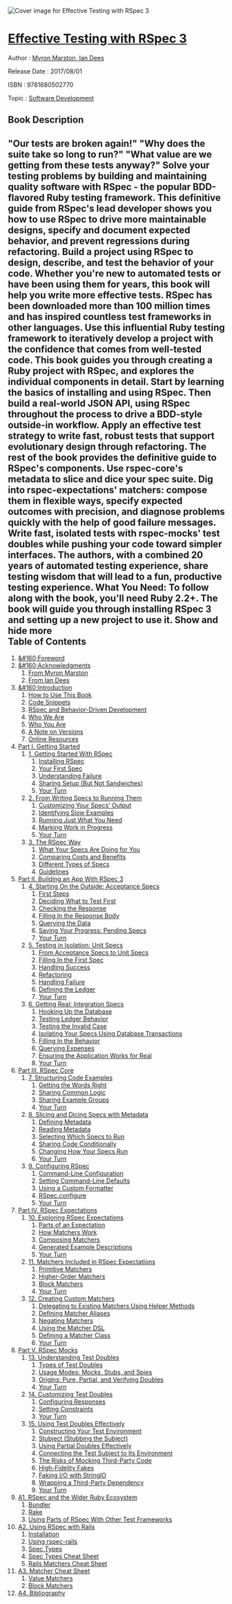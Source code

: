 ![Cover image for Effective Testing with RSpec 3](https://imgdetail.ebookreading.net/cover/cover/software_development/EB9781680502770.jpg)

[Effective Testing with RSpec 3](https://ebookreading.net/view/book/Effective+Testing+with+RSpec+3-EB9781680502770_1.html "Effective Testing with RSpec 3")
====================================================================================================================

Author : [Myron Marston](https://ebookreading.net/search/author/Myron+Marston),[ Ian Dees](https://ebookreading.net/search/author/+Ian+Dees)

Release Date : 2017/08/01

ISBN : 9781680502770

Topic : [Software Development](https://ebookreading.net/search/category/software-development)

Book Description
-----------------

 "Our tests are broken again!" "Why does the suite take so long to run?" "What value are we getting from these tests anyway?" Solve your testing problems by building and maintaining quality software with RSpec - the popular BDD-flavored Ruby testing framework. This definitive guide from RSpec's lead developer shows you how to use RSpec to drive more maintainable designs, specify and document expected behavior, and prevent regressions during refactoring. Build a project using RSpec to design, describe, and test the behavior of your code. Whether you're new to automated tests or have been using them for years, this book will help you write more effective tests.
RSpec has been downloaded more than 100 million times and has inspired countless test frameworks in other languages. Use this influential Ruby testing framework to iteratively develop a project with the confidence that comes from well-tested code. This book guides you through creating a Ruby project with RSpec, and explores the individual components in detail.
Start by learning the basics of installing and using RSpec. Then build a real-world JSON API, using RSpec throughout the process to drive a BDD-style outside-in workflow. Apply an effective test strategy to write fast, robust tests that support evolutionary design through refactoring. The rest of the book provides the definitive guide to RSpec's components. Use rspec-core's metadata to slice and dice your spec suite. Dig into rspec-expectations' matchers: compose them in flexible ways, specify expected outcomes with precision, and diagnose problems quickly with the help of good failure messages. Write fast, isolated tests with rspec-mocks' test doubles while pushing your code toward simpler interfaces.
The authors, with a combined 20 years of automated testing experience, share testing wisdom that will lead to a fun, productive testing experience.
What You Need:
To follow along with the book, you'll need Ruby 2.2+. The book will guide you through installing RSpec 3 and setting up a new project to use it.
        Show and hide more                
Table of Contents
-----------------

1. [&amp;#160;Foreword](https://ebookreading.net/view/book/Effective+Testing+with+RSpec+3-EB9781680502770_6.html#d24e149)
1. [&amp;#160;Acknowledgments](https://ebookreading.net/view/book/Effective+Testing+with+RSpec+3-EB9781680502770_7.html#d24e199)
    1. [From Myron Marston](https://ebookreading.net/view/book/Effective+Testing+with+RSpec+3-EB9781680502770_8.html#d24e214)
    1. [From Ian Dees](https://ebookreading.net/view/book/Effective+Testing+with+RSpec+3-EB9781680502770_9.html#d24e227)
1. [&amp;#160;Introduction](https://ebookreading.net/view/book/Effective+Testing+with+RSpec+3-EB9781680502770_10.html#chp.introduction)
    1. [How to Use This Book](https://ebookreading.net/view/book/Effective+Testing+with+RSpec+3-EB9781680502770_11.html#d24e264)
    1. [Code Snippets](https://ebookreading.net/view/book/Effective+Testing+with+RSpec+3-EB9781680502770_12.html#sec.snippets)
    1. [RSpec and Behavior-Driven Development](https://ebookreading.net/view/book/Effective+Testing+with+RSpec+3-EB9781680502770_13.html#sec.bdd)
    1. [Who We Are](https://ebookreading.net/view/book/Effective+Testing+with+RSpec+3-EB9781680502770_14.html#d24e421)
    1. [Who You Are](https://ebookreading.net/view/book/Effective+Testing+with+RSpec+3-EB9781680502770_15.html#d24e509)
    1. [A Note on Versions](https://ebookreading.net/view/book/Effective+Testing+with+RSpec+3-EB9781680502770_16.html#d24e548)
    1. [Online Resources](https://ebookreading.net/view/book/Effective+Testing+with+RSpec+3-EB9781680502770_17.html#d24e592)
1. [Part I. Getting Started](https://ebookreading.net/view/book/Effective+Testing+with+RSpec+3-EB9781680502770_18.html#getting-started)
    1. [1. Getting Started With RSpec](https://ebookreading.net/view/book/Effective+Testing+with+RSpec+3-EB9781680502770_19.html#chp.getting-started)
        1. [Installing RSpec](https://ebookreading.net/view/book/Effective+Testing+with+RSpec+3-EB9781680502770_20.html#d24e772)
        1. [Your First Spec](https://ebookreading.net/view/book/Effective+Testing+with+RSpec+3-EB9781680502770_21.html#sec.your-first-spec)
        1. [Understanding Failure](https://ebookreading.net/view/book/Effective+Testing+with+RSpec+3-EB9781680502770_22.html#d24e1249)
        1. [Sharing Setup (But Not Sandwiches)](https://ebookreading.net/view/book/Effective+Testing+with+RSpec+3-EB9781680502770_23.html#d24e1457)
        1. [Your Turn](https://ebookreading.net/view/book/Effective+Testing+with+RSpec+3-EB9781680502770_24.html#d24e2188)
    1. [2. From Writing Specs to Running Them](https://ebookreading.net/view/book/Effective+Testing+with+RSpec+3-EB9781680502770_25.html#chp.from-writing-sp)
        1. [Customizing Your Specs’ Output](https://ebookreading.net/view/book/Effective+Testing+with+RSpec+3-EB9781680502770_26.html#sec.customizing-you)
        1. [Identifying Slow Examples](https://ebookreading.net/view/book/Effective+Testing+with+RSpec+3-EB9781680502770_27.html#sec.finding-slow-ex)
        1. [Running Just What You Need](https://ebookreading.net/view/book/Effective+Testing+with+RSpec+3-EB9781680502770_28.html#sec.running-just-wh)
        1. [Marking Work in Progress](https://ebookreading.net/view/book/Effective+Testing+with+RSpec+3-EB9781680502770_29.html#sec.marking-wip)
        1. [Your Turn](https://ebookreading.net/view/book/Effective+Testing+with+RSpec+3-EB9781680502770_30.html#d24e4806)
    1. [3. The RSpec Way](https://ebookreading.net/view/book/Effective+Testing+with+RSpec+3-EB9781680502770_31.html#chp.testing-benefit)
        1. [What Your Specs Are Doing for You](https://ebookreading.net/view/book/Effective+Testing+with+RSpec+3-EB9781680502770_32.html#d24e5117)
        1. [Comparing Costs and Benefits](https://ebookreading.net/view/book/Effective+Testing+with+RSpec+3-EB9781680502770_33.html#d24e5277)
        1. [Different Types of Specs](https://ebookreading.net/view/book/Effective+Testing+with+RSpec+3-EB9781680502770_34.html#d24e5448)
        1. [Guidelines](https://ebookreading.net/view/book/Effective+Testing+with+RSpec+3-EB9781680502770_35.html#d24e5609)
1. [Part II. Building an App With RSpec 3](https://ebookreading.net/view/book/Effective+Testing+with+RSpec+3-EB9781680502770_37.html#building-an-app)
    1. [4. Starting On the Outside: Acceptance Specs](https://ebookreading.net/view/book/Effective+Testing+with+RSpec+3-EB9781680502770_38.html#chp.starting-outsid)
        1. [First Steps](https://ebookreading.net/view/book/Effective+Testing+with+RSpec+3-EB9781680502770_39.html#sec.first-steps)
        1. [Deciding What to Test First](https://ebookreading.net/view/book/Effective+Testing+with+RSpec+3-EB9781680502770_40.html#d24e6190)
        1. [Checking the Response](https://ebookreading.net/view/book/Effective+Testing+with+RSpec+3-EB9781680502770_41.html#d24e6749)
        1. [Filling In the Response Body](https://ebookreading.net/view/book/Effective+Testing+with+RSpec+3-EB9781680502770_42.html#d24e6936)
        1. [Querying the Data](https://ebookreading.net/view/book/Effective+Testing+with+RSpec+3-EB9781680502770_43.html#sec.starting-on-the)
        1. [Saving Your Progress: Pending Specs](https://ebookreading.net/view/book/Effective+Testing+with+RSpec+3-EB9781680502770_44.html#sec.starting-on-the)
        1. [Your Turn](https://ebookreading.net/view/book/Effective+Testing+with+RSpec+3-EB9781680502770_45.html#d24e7843)
    1. [5. Testing in Isolation: Unit Specs](https://ebookreading.net/view/book/Effective+Testing+with+RSpec+3-EB9781680502770_46.html#chp.unit-specs)
        1. [From Acceptance Specs to Unit Specs](https://ebookreading.net/view/book/Effective+Testing+with+RSpec+3-EB9781680502770_47.html#d24e7969)
        1. [Filling In the First Spec](https://ebookreading.net/view/book/Effective+Testing+with+RSpec+3-EB9781680502770_48.html#d24e8505)
        1. [Handling Success](https://ebookreading.net/view/book/Effective+Testing+with+RSpec+3-EB9781680502770_49.html#d24e9262)
        1. [Refactoring](https://ebookreading.net/view/book/Effective+Testing+with+RSpec+3-EB9781680502770_50.html#sec.refactoring)
        1. [Handling Failure](https://ebookreading.net/view/book/Effective+Testing+with+RSpec+3-EB9781680502770_51.html#sec.handling-failur)
        1. [Defining the Ledger](https://ebookreading.net/view/book/Effective+Testing+with+RSpec+3-EB9781680502770_52.html#d24e10287)
        1. [Your Turn](https://ebookreading.net/view/book/Effective+Testing+with+RSpec+3-EB9781680502770_53.html#d24e10762)
    1. [6. Getting Real: Integration Specs](https://ebookreading.net/view/book/Effective+Testing+with+RSpec+3-EB9781680502770_54.html#d24e10986)
        1. [Hooking Up the Database](https://ebookreading.net/view/book/Effective+Testing+with+RSpec+3-EB9781680502770_55.html#d24e11037)
        1. [Testing Ledger Behavior](https://ebookreading.net/view/book/Effective+Testing+with+RSpec+3-EB9781680502770_56.html#sec.testing-ledger-)
        1. [Testing the Invalid Case](https://ebookreading.net/view/book/Effective+Testing+with+RSpec+3-EB9781680502770_57.html#sec.testing-the-inv)
        1. [Isolating Your Specs Using Database Transactions](https://ebookreading.net/view/book/Effective+Testing+with+RSpec+3-EB9781680502770_58.html#sec.db-transactions)
        1. [Filling In the Behavior](https://ebookreading.net/view/book/Effective+Testing+with+RSpec+3-EB9781680502770_59.html#d24e13243)
        1. [Querying Expenses](https://ebookreading.net/view/book/Effective+Testing+with+RSpec+3-EB9781680502770_60.html#d24e13389)
        1. [Ensuring the Application Works for Real](https://ebookreading.net/view/book/Effective+Testing+with+RSpec+3-EB9781680502770_61.html#sec.for-real)
        1. [Your Turn](https://ebookreading.net/view/book/Effective+Testing+with+RSpec+3-EB9781680502770_62.html#d24e14461)
1. [Part III. RSpec Core](https://ebookreading.net/view/book/Effective+Testing+with+RSpec+3-EB9781680502770_64.html#rspec-core)
    1. [7. Structuring Code Examples](https://ebookreading.net/view/book/Effective+Testing+with+RSpec+3-EB9781680502770_65.html#chp.structuring-cod)
        1. [Getting the Words Right](https://ebookreading.net/view/book/Effective+Testing+with+RSpec+3-EB9781680502770_66.html#d24e14774)
        1. [Sharing Common Logic](https://ebookreading.net/view/book/Effective+Testing+with+RSpec+3-EB9781680502770_67.html#sec.sharing-common-)
        1. [Sharing Example Groups](https://ebookreading.net/view/book/Effective+Testing+with+RSpec+3-EB9781680502770_68.html#d24e17438)
        1. [Your Turn](https://ebookreading.net/view/book/Effective+Testing+with+RSpec+3-EB9781680502770_69.html#d24e18580)
    1. [8. Slicing and Dicing Specs with Metadata](https://ebookreading.net/view/book/Effective+Testing+with+RSpec+3-EB9781680502770_70.html#chp.metadata)
        1. [Defining Metadata](https://ebookreading.net/view/book/Effective+Testing+with+RSpec+3-EB9781680502770_71.html#d24e18962)
        1. [Reading Metadata](https://ebookreading.net/view/book/Effective+Testing+with+RSpec+3-EB9781680502770_72.html#d24e19949)
        1. [Selecting Which Specs to Run](https://ebookreading.net/view/book/Effective+Testing+with+RSpec+3-EB9781680502770_73.html#d24e20103)
        1. [Sharing Code Conditionally](https://ebookreading.net/view/book/Effective+Testing+with+RSpec+3-EB9781680502770_74.html#sec.sharing-code-co)
        1. [Changing How Your Specs Run](https://ebookreading.net/view/book/Effective+Testing+with+RSpec+3-EB9781680502770_75.html#d24e20684)
        1. [Your Turn](https://ebookreading.net/view/book/Effective+Testing+with+RSpec+3-EB9781680502770_76.html#d24e20897)
    1. [9. Configuring RSpec](https://ebookreading.net/view/book/Effective+Testing+with+RSpec+3-EB9781680502770_77.html#chp.configuring-rsp)
        1. [Command-Line Configuration](https://ebookreading.net/view/book/Effective+Testing+with+RSpec+3-EB9781680502770_78.html#d24e21132)
        1. [Setting Command-Line Defaults](https://ebookreading.net/view/book/Effective+Testing+with+RSpec+3-EB9781680502770_79.html#sec.command-line-de)
        1. [Using a Custom Formatter](https://ebookreading.net/view/book/Effective+Testing+with+RSpec+3-EB9781680502770_80.html#sec.using-a-custom-)
        1. [RSpec.configure](https://ebookreading.net/view/book/Effective+Testing+with+RSpec+3-EB9781680502770_81.html#d24e22861)
        1. [Your Turn](https://ebookreading.net/view/book/Effective+Testing+with+RSpec+3-EB9781680502770_82.html#d24e24567)
1. [Part IV. RSpec Expectations](https://ebookreading.net/view/book/Effective+Testing+with+RSpec+3-EB9781680502770_84.html#rspec-expectations)
    1. [10. Exploring RSpec Expectations](https://ebookreading.net/view/book/Effective+Testing+with+RSpec+3-EB9781680502770_85.html#chp.exploring-rspec)
        1. [Parts of an Expectation](https://ebookreading.net/view/book/Effective+Testing+with+RSpec+3-EB9781680502770_86.html#sec.expectation-par)
        1. [How Matchers Work](https://ebookreading.net/view/book/Effective+Testing+with+RSpec+3-EB9781680502770_87.html#sec.rspec-expectata)
        1. [Composing Matchers](https://ebookreading.net/view/book/Effective+Testing+with+RSpec+3-EB9781680502770_88.html#sec.rspec-expectata)
        1. [Generated Example Descriptions](https://ebookreading.net/view/book/Effective+Testing+with+RSpec+3-EB9781680502770_89.html#sec.rspec-expectata)
        1. [Your Turn](https://ebookreading.net/view/book/Effective+Testing+with+RSpec+3-EB9781680502770_90.html#d24e27441)
    1. [11. Matchers Included in RSpec Expectations](https://ebookreading.net/view/book/Effective+Testing+with+RSpec+3-EB9781680502770_91.html#sec.rspec-expectati)
        1. [Primitive Matchers](https://ebookreading.net/view/book/Effective+Testing+with+RSpec+3-EB9781680502770_92.html#d24e27980)
        1. [Higher-Order Matchers](https://ebookreading.net/view/book/Effective+Testing+with+RSpec+3-EB9781680502770_93.html#d24e29469)
        1. [Block Matchers](https://ebookreading.net/view/book/Effective+Testing+with+RSpec+3-EB9781680502770_94.html#d24e30711)
        1. [Your Turn](https://ebookreading.net/view/book/Effective+Testing+with+RSpec+3-EB9781680502770_95.html#d24e31859)
    1. [12. Creating Custom Matchers](https://ebookreading.net/view/book/Effective+Testing+with+RSpec+3-EB9781680502770_96.html#chp.custom-matchers)
        1. [Delegating to Existing Matchers Using Helper Methods](https://ebookreading.net/view/book/Effective+Testing+with+RSpec+3-EB9781680502770_97.html#sec.rspec-expectata)
        1. [Defining Matcher Aliases](https://ebookreading.net/view/book/Effective+Testing+with+RSpec+3-EB9781680502770_98.html#sec.defining-matche)
        1. [Negating Matchers](https://ebookreading.net/view/book/Effective+Testing+with+RSpec+3-EB9781680502770_99.html#sec.negating-matche)
        1. [Using the Matcher DSL](https://ebookreading.net/view/book/Effective+Testing+with+RSpec+3-EB9781680502770_100.html#sec.matcher-dsl)
        1. [Defining a Matcher Class](https://ebookreading.net/view/book/Effective+Testing+with+RSpec+3-EB9781680502770_101.html#d24e34249)
        1. [Your Turn](https://ebookreading.net/view/book/Effective+Testing+with+RSpec+3-EB9781680502770_102.html#d24e34867)
1. [Part V. RSpec Mocks](https://ebookreading.net/view/book/Effective+Testing+with+RSpec+3-EB9781680502770_104.html#rspec-mocks)
    1. [13. Understanding Test Doubles](https://ebookreading.net/view/book/Effective+Testing+with+RSpec+3-EB9781680502770_105.html#chp.understanding-t)
        1. [Types of Test Doubles](https://ebookreading.net/view/book/Effective+Testing+with+RSpec+3-EB9781680502770_106.html#sec.double-types)
        1. [Usage Modes: Mocks, Stubs, and Spies](https://ebookreading.net/view/book/Effective+Testing+with+RSpec+3-EB9781680502770_107.html#sec.usage-modes)
        1. [Origins: Pure, Partial, and Verifying Doubles](https://ebookreading.net/view/book/Effective+Testing+with+RSpec+3-EB9781680502770_108.html#d24e36417)
        1. [Your Turn](https://ebookreading.net/view/book/Effective+Testing+with+RSpec+3-EB9781680502770_109.html#d24e37104)
    1. [14. Customizing Test Doubles](https://ebookreading.net/view/book/Effective+Testing+with+RSpec+3-EB9781680502770_110.html#chp.customizing-tes)
        1. [Configuring Responses](https://ebookreading.net/view/book/Effective+Testing+with+RSpec+3-EB9781680502770_111.html#d24e37854)
        1. [Setting Constraints](https://ebookreading.net/view/book/Effective+Testing+with+RSpec+3-EB9781680502770_112.html#d24e38672)
        1. [Your Turn](https://ebookreading.net/view/book/Effective+Testing+with+RSpec+3-EB9781680502770_113.html#d24e39699)
    1. [15. Using Test Doubles Effectively](https://ebookreading.net/view/book/Effective+Testing+with+RSpec+3-EB9781680502770_114.html#chp.using-test-doub)
        1. [Constructing Your Test Environment](https://ebookreading.net/view/book/Effective+Testing+with+RSpec+3-EB9781680502770_115.html#sec.constructing)
        1. [Stubject (Stubbing the Subject)](https://ebookreading.net/view/book/Effective+Testing+with+RSpec+3-EB9781680502770_116.html#sec.stubject)
        1. [Using Partial Doubles Effectively](https://ebookreading.net/view/book/Effective+Testing+with+RSpec+3-EB9781680502770_117.html#sec.using-partial-d)
        1. [Connecting the Test Subject to Its Environment](https://ebookreading.net/view/book/Effective+Testing+with+RSpec+3-EB9781680502770_118.html#d24e41791)
        1. [The Risks of Mocking Third-Party Code](https://ebookreading.net/view/book/Effective+Testing+with+RSpec+3-EB9781680502770_119.html#sec.mock-third-part)
        1. [High-Fidelity Fakes](https://ebookreading.net/view/book/Effective+Testing+with+RSpec+3-EB9781680502770_120.html#d24e43183)
        1. [Faking I/O with StringIO](https://ebookreading.net/view/book/Effective+Testing+with+RSpec+3-EB9781680502770_121.html#d24e43272)
        1. [Wrapping a Third-Party Dependency](https://ebookreading.net/view/book/Effective+Testing+with+RSpec+3-EB9781680502770_122.html#d24e43751)
        1. [Your Turn](https://ebookreading.net/view/book/Effective+Testing+with+RSpec+3-EB9781680502770_123.html#d24e44406)
1. [A1. RSpec and the Wider Ruby Ecosystem](https://ebookreading.net/view/book/Effective+Testing+with+RSpec+3-EB9781680502770_125.html#app.rspec-and-ruby-)
    1. [Bundler](https://ebookreading.net/view/book/Effective+Testing+with+RSpec+3-EB9781680502770_126.html#sec.bundler)
    1. [Rake](https://ebookreading.net/view/book/Effective+Testing+with+RSpec+3-EB9781680502770_127.html#d24e44957)
    1. [Using Parts of RSpec With Other Test Frameworks](https://ebookreading.net/view/book/Effective+Testing+with+RSpec+3-EB9781680502770_128.html#sec.other-test-fram)
1. [A2. Using RSpec with Rails](https://ebookreading.net/view/book/Effective+Testing+with+RSpec+3-EB9781680502770_129.html#app.using-rspec-wit)
    1. [Installation](https://ebookreading.net/view/book/Effective+Testing+with+RSpec+3-EB9781680502770_130.html#d24e45423)
    1. [Using rspec-rails](https://ebookreading.net/view/book/Effective+Testing+with+RSpec+3-EB9781680502770_131.html#d24e45559)
    1. [Spec Types](https://ebookreading.net/view/book/Effective+Testing+with+RSpec+3-EB9781680502770_132.html#d24e45665)
    1. [Spec Types Cheat Sheet](https://ebookreading.net/view/book/Effective+Testing+with+RSpec+3-EB9781680502770_133.html#d24e45781)
    1. [Rails Matchers Cheat Sheet](https://ebookreading.net/view/book/Effective+Testing+with+RSpec+3-EB9781680502770_134.html#sec.rails-matchers)
1. [A3. Matcher Cheat Sheet](https://ebookreading.net/view/book/Effective+Testing+with+RSpec+3-EB9781680502770_135.html#app.matcher-cheat-s)
    1. [Value Matchers](https://ebookreading.net/view/book/Effective+Testing+with+RSpec+3-EB9781680502770_136.html#d24e46671)
    1. [Block Matchers](https://ebookreading.net/view/book/Effective+Testing+with+RSpec+3-EB9781680502770_137.html#d24e48044)
1. [A4. Bibliography](https://ebookreading.net/view/book/Effective+Testing+with+RSpec+3-EB9781680502770_138.html#chp.bibliography)
